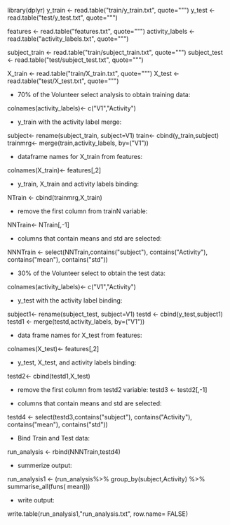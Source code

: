 library(dplyr)
y_train <- read.table("train/y_train.txt", quote="\"")
y_test <- read.table("test/y_test.txt", quote="\"")

features <- read.table("features.txt", quote="\"")
activity_labels <- read.table("activity_labels.txt", quote="\"")

subject_train <- read.table("train/subject_train.txt", quote="\"")
subject_test <- read.table("test/subject_test.txt", quote="\"")

X_train <- read.table("train/X_train.txt", quote="\"")
X_test <- read.table("test/X_test.txt", quote="\"")



- 70% of the Volunteer select analysis to obtain training data:

colnames(activity_labels)<- c("V1","Activity")



- y_train with the activity label merge:

subject<- rename(subject_train, subject=V1)
train<- cbind(y_train,subject)
trainmrg<- merge(train,activity_labels, by=("V1"))




- dataframe names for X_train from features:

colnames(X_train)<- features[,2]



- y_train, X_train and activity labels binding:

NTrain <- cbind(trainmrg,X_train)


- remove the first column from trainN variable: 

NNTrain<- NTrain[,-1]


- columns that contain means and std are selected:

NNNTrain <- select(NNTrain,contains("subject"), contains("Activity"), contains("mean"), contains("std"))




- 30% of the Volunteer select to obtain the test data:

colnames(activity_labels)<- c("V1","Activity")


- y_test with the activity label binding:


subject1<- rename(subject_test, subject=V1)
testd <- cbind(y_test,subject1)
testd1 <- merge(testd,activity_labels, by=("V1"))



- data frame names for X_test from features:

colnames(X_test)<- features[,2]


- y_test, X_test, and activity labels binding: 

testd2<- cbind(testd1,X_test)


- remove the first column from testd2 variable: 
testd3 <- testd2[,-1]


- columns that contain means and std are selected:

testd4 <- select(testd3,contains("subject"), contains("Activity"), contains("mean"), contains("std"))


- Bind Train and Test data:

run_analysis <- rbind(NNNTrain,testd4)


- summerize output:

run_analysis1 <- (run_analysis%>%
                        group_by(subject,Activity) %>%
                        summarise_all(funs( mean)))

- write output:

write.table(run_analysis1,"run_analysis.txt", row.name= FALSE)

